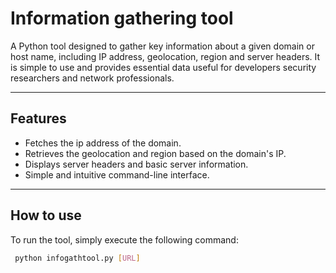 # **Information gathering tool**
A Python tool designed to gather key information about a given domain or host name, including IP address, geolocation, region and server headers. It is simple to use and provides essential data useful for developers security researchers and network professionals.

---

## **Features**
- Fetches the ip address of the domain.
- Retrieves the geolocation and region based on the domain's IP.
- Displays server headers and basic server information.
- Simple and intuitive command-line interface.

---  

## **How to use** 
To run the tool, simply execute the following command:
```bash
 python infogathtool.py [URL]
